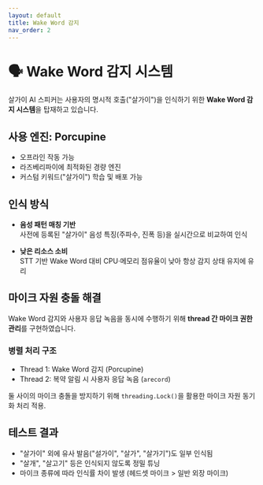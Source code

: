 ```yaml
---
layout: default
title: Wake Word 감지
nav_order: 2
---
```


# 🗣 Wake Word 감지 시스템

살가이 AI 스피커는 사용자의 명시적 호출("살가이")을 인식하기 위한 **Wake Word 감지 시스템**을 탑재하고 있습니다.

## 사용 엔진: Porcupine

- 오프라인 작동 가능
- 라즈베리파이에 최적화된 경량 엔진
- 커스텀 키워드("살가이") 학습 및 배포 가능

## 인식 방식

- **음성 패턴 매칭 기반**  
  사전에 등록된 "살가이" 음성 특징(주파수, 진폭 등)을 실시간으로 비교하여 인식

- **낮은 리소스 소비**  
  STT 기반 Wake Word 대비 CPU·메모리 점유율이 낮아 항상 감지 상태 유지에 유리

## 마이크 자원 충돌 해결

Wake Word 감지와 사용자 응답 녹음을 동시에 수행하기 위해 **thread 간 마이크 권한 관리**를 구현하였습니다.

### 병렬 처리 구조

- Thread 1: Wake Word 감지 (Porcupine)
- Thread 2: 복약 알림 시 사용자 응답 녹음 (`arecord`)

둘 사이의 마이크 충돌을 방지하기 위해 `threading.Lock()`을 활용한 마이크 자원 동기화 처리 적용.

## 테스트 결과

- "살가이" 외에 유사 발음("설가이", "살가", "살가기")도 일부 인식됨
- "살개", "살고기" 등은 인식되지 않도록 정밀 튜닝
- 마이크 종류에 따라 인식률 차이 발생 (헤드셋 마이크 > 일반 외장 마이크)
